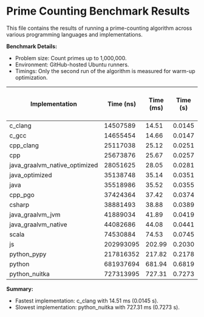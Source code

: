 # Prime Counting Benchmark Results

This file contains the results of running a prime-counting algorithm across various programming languages and implementations.

**Benchmark Details:**
- Problem size: Count primes up to 1,000,000.
- Environment: GitHub-hosted Ubuntu runners.
- Timings: Only the second run of the algorithm is measured for warm-up optimization.

| Implementation       | Time (ns)         | Time (ms)         | Time (s)          | % Slower than Fastest |
|----------------------|-------------------|-------------------|-------------------|-----------------------|
| c_clang              | 14507589          | 14.51             | 0.0145            | 0.00                  |
| c_gcc                | 14655454          | 14.66             | 0.0147            | 1.02                  |
| cpp_clang            | 25117038          | 25.12             | 0.0251            | 73.13                 |
| cpp                  | 25673876          | 25.67             | 0.0257            | 76.97                 |
| java_graalvm_native_optimized | 28051625          | 28.05             | 0.0281            | 93.36                 |
| java_optimized       | 35138748          | 35.14             | 0.0351            | 142.21                |
| java                 | 35518986          | 35.52             | 0.0355            | 144.83                |
| cpp_pgo              | 37424364          | 37.42             | 0.0374            | 157.96                |
| csharp               | 38881493          | 38.88             | 0.0389            | 168.01                |
| java_graalvm_jvm     | 41889034          | 41.89             | 0.0419            | 188.74                |
| java_graalvm_native  | 44082686          | 44.08             | 0.0441            | 203.86                |
| scala                | 74530884          | 74.53             | 0.0745            | 413.74                |
| js                   | 202993095         | 202.99            | 0.2030            | 1299.22               |
| python_pypy          | 217816352         | 217.82            | 0.2178            | 1401.40               |
| python               | 681937694         | 681.94            | 0.6819            | 4600.56               |
| python_nuitka        | 727313995         | 727.31            | 0.7273            | 4913.33               |

**Summary:**
- Fastest implementation: c_clang with 14.51 ms (0.0145 s).
- Slowest implementation: python_nuitka with 727.31 ms (0.7273 s).
